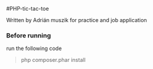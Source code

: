 #PHP-tic-tac-toe

Written by Adrián muszik 
for practice and job application

### Before running
run the following code
>php composer.phar install